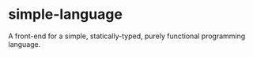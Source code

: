simple-language
===============

A front-end for a simple, statically-typed, purely functional programming language.
